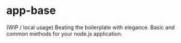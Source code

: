 # app-base
(WIP / local usage) Beating the boilerplate with elegance. Basic and common methods for your node.js application.
